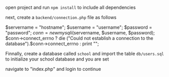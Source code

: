 open project and run `npm install` to include all dependencies

next, create a `backend/connection.php` file as follows

$servername = "hostname";
$username = "username";
$password = "password";
$conn = new mysqli($servername, $username, $password);
$conn->connect_errno ? die ("Could not establish a connection to the database").$conn->connect_errno : print "";

Finnally, create a database called `school` and import the table `db/users.sql` to initialize your school database and you are set

navigate to "index.php" and login to continue

